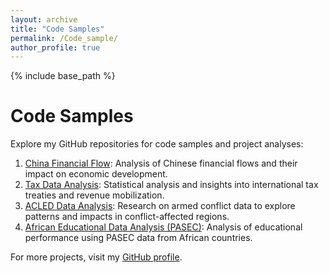 ```yaml
---
layout: archive
title: "Code Samples"
permalink: /Code_sample/
author_profile: true
---
```


{% include base_path %}

# Code Samples

Explore my GitHub repositories for code samples and project analyses:

1. [China Financial Flow](https://github.com/aw0007/China-financial-flow): Analysis of Chinese financial flows and their impact on economic development.
2. [Tax Data Analysis](https://github.com/aw0007/Tax-Data-Analysis): Statistical analysis and insights into international tax treaties and revenue mobilization.
3. [ACLED Data Analysis](https://github.com/aw0007/Acled-Data-Analysis): Research on armed conflict data to explore patterns and impacts in conflict-affected regions.
4. [African Educational Data Analysis (PASEC)](https://github.com/aw0007/AFrican-Educational-Data-Analysis-PASSEC): Analysis of educational performance using PASEC data from African countries.

For more projects, visit my [GitHub profile](https://github.com/aw0007).
